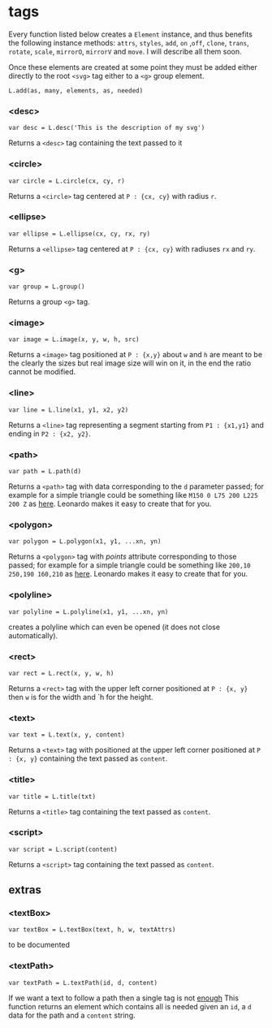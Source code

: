 
# tags  

Every function listed below creates a `Element` instance, and thus benefits the following instance methods: `attrs`, `styles`, `add`, `on` ,`off`, `clone`, `trans`, `rotate`, `scale`, `mirrorO`, `mirrorV` and `move`. I will describe all them soon.

Once these elements are created at some point they must be added either directly to the root `<svg>` tag either to a `<g>` group element.
```
L.add(as, many, elements, as, needed)
```

### \<desc\>
```
var desc = L.desc('This is the description of my svg')
```
Returns a `<desc>` tag containing the text passed to it

### \<circle\>
```
var circle = L.circle(cx, cy, r)
```
Returns a `<circle>` tag centered at `P : {cx, cy}` with radius `r`.

### \<ellipse\>
```
var ellipse = L.ellipse(cx, cy, rx, ry)
```
Returns a `<ellipse>` tag centered at `P : {cx, cy}` with radiuses `rx` and `ry`.

### \<g\>
```
var group = L.group()
```
Returns a group `<g>` tag.

### \<image\>
```
var image = L.image(x, y, w, h, src)
```
Returns a `<image>` tag positioned at `P : {x,y}` about `w` and `h` are meant to be the clearly the sizes but  real image size will win on it, in the end the ratio cannot be modified.

### \<line\>  
```
var line = L.line(x1, y1, x2, y2)
```
Returns a `<line>` tag representing a segment starting from `P1 : {x1,y1}` and ending in `P2 : {x2, y2}`.

### \<path\>  
```
var path = L.path(d)
```
Returns a `<path>` tag with data corresponding to the `d` parameter passed; for example for a simple triangle could be something like `M150 0 L75 200 L225 200 Z` as [here](https://www.w3schools.com/graphics/svg_path.asp). Leonardo makes it easy to create that for you.


### \<polygon\>  
```
var polygon = L.polygon(x1, y1, ...xn, yn)
```
Returns a `<polygon>` tag with _points_ attribute corresponding to those passed; for example for a simple triangle could be something like `200,10 250,190 160,210` as [here](https://www.w3schools.com/graphics/svg_polygon.asp). Leonardo makes it easy to create that for you.

### \<polyline\>
```
var polyline = L.polyline(x1, y1, ...xn, yn)
```
creates a polyline which can even be opened (it does not close automatically). 

### \<rect\>  
```
var rect = L.rect(x, y, w, h)
```
Returns a `<rect>` tag with the upper left corner positioned at `P : {x, y}` then `w` is for the width and `h for the height.

### \<text\>  
```
var text = L.text(x, y, content)
```
Returns a `<text>` tag with positioned at the upper left corner positioned at `P : {x, y}` containing the text passed as `content`.

### \<title\>  
```
var title = L.title(txt)
```
Returns a `<title>` tag containing the text passed as `content`.

### \<script\>  
```
var script = L.script(content)
```
Returns a `<script>` tag containing the text passed as `content`.


## extras

### \<textBox\>  
```
var textBox = L.textBox(text, h, w, textAttrs)
```
to be documented

### \<textPath\>  
```
var textPath = L.textPath(id, d, content)
```
If we want a text to follow a path then a single tag is not [enough](https://developer.mozilla.org/en-US/docs/Web/SVG/Element/textPath)
This function returns an element which contains all is needed given an `id`, a `d` data for the path and a `content` string. 

